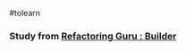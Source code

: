 #tolearn 

### Study from [Refactoring Guru : Builder](https://refactoring.guru/design-patterns/builder)